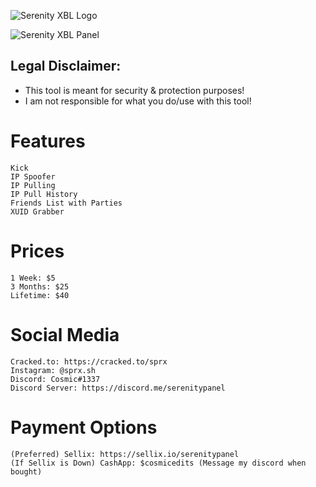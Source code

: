 ![Serenity XBL Logo](https://i.imgur.com/eNESxyf.png)

![Serenity XBL Panel](https://i.imgur.com/Qhp8kt6.png)

## Legal Disclaimer:			
 - This tool is meant for security & protection purposes!
 - I am not responsible for what you do/use with this tool!

# Features
```
Kick
IP Spoofer
IP Pulling
IP Pull History
Friends List with Parties
XUID Grabber
```

# Prices
```
1 Week: $5
3 Months: $25
Lifetime: $40
```

# Social Media
```
Cracked.to: https://cracked.to/sprx
Instagram: @sprx.sh
Discord: Cosmic#1337
Discord Server: https://discord.me/serenitypanel
```

# Payment Options
```
(Preferred) Sellix: https://sellix.io/serenitypanel
(If Sellix is Down) CashApp: $cosmicedits (Message my discord when bought)
```
